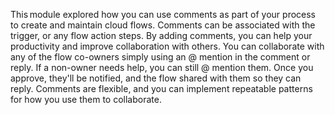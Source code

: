 This module explored how you can use comments as part of your process to create and maintain cloud flows. Comments can be associated with the trigger, or any flow action steps. By adding comments, you can help your productivity and improve collaboration with others. You can collaborate with any of the flow co-owners simply using an @ mention in the comment or reply. If a non-owner needs help, you can still @ mention them. Once you approve, they'll be notified, and the flow shared with them so they can reply. Comments are flexible, and you can implement repeatable patterns for how you use them to collaborate.
